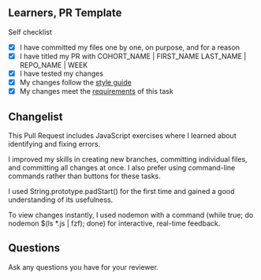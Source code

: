 <!--

You must title your PR like this:

COHORT_NAME | FIRST_NAME LAST_NAME | REPO_NAME | WEEK

For example,

NW4 | Carol Owen | HTML-CSS-Module | Week1

Complete the task list below this message.
If your PR is rejected, check the task list.

-->

## Learners, PR Template

Self checklist

- [x]  I have committed my files one by one, on purpose, and for a reason
- [x]  I have titled my PR with COHORT_NAME | FIRST_NAME LAST_NAME | REPO_NAME | WEEK 
- [x]  I have tested my changes
- [x]  My changes follow the [style guide](https://curriculum.codeyourfuture.io/guides/contributing/)
- [x]  My changes meet the [requirements](./README.md) of this task

## Changelist

This Pull Request includes JavaScript exercises where I learned about identifying and fixing errors. 

I improved my skills in creating new branches, committing individual files, and committing all changes at once. I also prefer using command-line commands rather than buttons for these tasks. 

I used String.prototype.padStart() for the first time and gained a good understanding of its usefulness.

To view changes instantly, I used nodemon with a command (while true; do nodemon $(ls *.js | fzf); done) for interactive, real-time feedback.

## Questions

Ask any questions you have for your reviewer.
